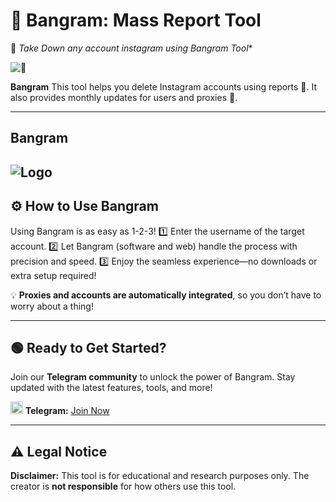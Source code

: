 # 🚀 **Bangram: Mass Report Tool**  
🌟 *Take Down any account instagram using Bangram Tool**  

![📸](https://cdn.discordapp.com/attachments/1329906588991094900/1333178456577413172/image.png?ex=6797f2b1&is=6796a131&hm=5841c92bc043a538588c6cee59ff2d8e42c0806766cba83c2802c3f4a644ca35&)  

**Bangram** This tool helps you delete Instagram accounts using reports 📑. It also provides monthly updates for users and proxies 🔄.

---
## **Bangram**  
![Logo](https://cdn.discordapp.com/attachments/1329885293024907428/1333179360714424330/logo.png?ex=6797f388&is=6796a208&hm=ec7e9d92d751c7bae7e2f28aa9fa2ae15c2c9281d193d73f41485585481cbf87&)
---


## ⚙️ **How to Use Bangram**  
Using Bangram is as easy as 1-2-3!
1️⃣ Enter the username of the target account.
2️⃣ Let Bangram (software and web) handle the process with precision and speed.
3️⃣ Enjoy the seamless experience—no downloads or extra setup required!

💡 **Proxies and accounts are automatically integrated**, so you don’t have to worry about a thing!  

---

## 🟢 **Ready to Get Started?**  
Join our **Telegram community** to unlock the power of Bangram. Stay updated with the latest features, tools, and more!  

<img src="https://cdn.discordapp.com/attachments/1329885293024907428/1333179874747088956/986956_telegram_icon.png?ex=6797f403&is=6796a283&hm=07e5cf59caa19892f300c59065efce5c8b85c5a098729432792093c890b11975&" width="20" height="20"> **Telegram:** [Join Now](https://t.me/instabangs)  


---

## ⚠️ **Legal Notice**  
**Disclaimer:** This tool is for educational and research purposes only. The creator is **not responsible** for how others use this tool.  
